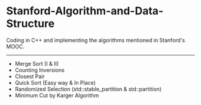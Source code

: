 # Stanford-Algorithm-and-Data-Structure

Coding in C++ and implementing the algorithms mentioned in Stanford's MOOC.

---

* Merge Sort (I & II)
* Counting Inversions
* Closest Pair
* Quick Sort (Easy way & In Place)
* Randomized Selection (std::stable_partition & std::partition)
* Minimum Cut by Karger Algorithm

